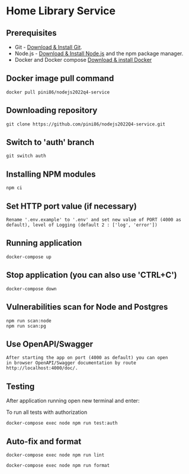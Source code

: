 # Home Library Service

## Prerequisites

- Git - [Download & Install Git](https://git-scm.com/downloads).
- Node.js - [Download & Install Node.js](https://nodejs.org/en/download/) and the npm package manager.
- Docker and Docker compose [Download & install Docker](https://www.docker.com/products/docker-desktop/)


## Docker image pull command

```
docker pull pini86/nodejs2022q4-service
```

## Downloading repository

```
git clone https://github.com/pini86/nodejs2022Q4-service.git
```

## Switch to 'auth' branch

```
git switch auth
```

## Installing NPM modules

```
npm ci
```

## Set HTTP port value (if necessary)

```
Rename '.env.example' to '.env' and set new value of PORT (4000 as default), level of Logging (default 2 : ['log', 'error'])
```

## Running application

```
docker-compose up
```

## Stop application (you can also use 'CTRL+C')

```
docker-compose down
```

## Vulnerabilities scan for Node and Postgres

```
npm run scan:node
npm run scan:pg
```

## Use OpenAPI/Swagger

```
After starting the app on port (4000 as default) you can open
in browser OpenAPI/Swagger documentation by route http://localhost:4000/doc/.
```

## Testing

After application running open new terminal and enter:

To run all tests with authorization

```
docker-compose exec node npm run test:auth
```

## Auto-fix and format

```
docker-compose exec node npm run lint
```

```
docker-compose exec node npm run format
```
